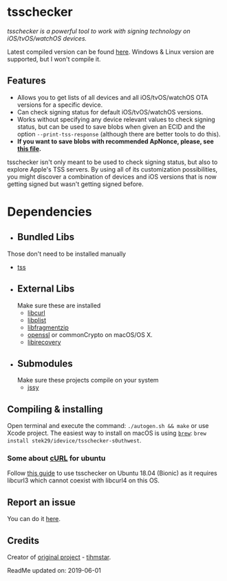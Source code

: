 # tsschecker  
_tsschecker is a powerful tool to work with signing technology on iOS/tvOS/watchOS devices._

Latest compiled version can be found [here](https://github.com/s0uthwest/tsschecker/releases). Windows & Linux version are supported, but I won't compile it.

## Features  
* Allows you to get lists of all devices and all iOS/tvOS/watchOS OTA versions for a specific device.
* Can check signing status for default iOS/tvOS/watchOS versions.
* Works without specifying any device relevant values to check signing status, but can be used to save blobs when given an ECID and the option `--print-tss-response` (although there are better tools to do this).
* __If you want to save blobs with recommended ApNonce, please, see [this file](https://github.com/s0uthwest/tsschecker/blob/master/nonces.txt).__

tsschecker isn't only meant to be used to check signing status, but also to explore Apple's TSS servers.
By using all of its customization possibilities, you might discover a combination of devices and iOS versions that is now getting signed but wasn't getting signed before.  

# Dependencies
*  ## Bundled Libs
  Those don't need to be installed manually
  * [tss](https://github.com/libimobiledevice)
* ## External Libs
  Make sure these are installed
  * [libcurl](https://github.com/curl/curl)
  * [libplist](https://github.com/libimobiledevice/libplist)
  * [libfragmentzip](https://github.com/encounter/libfragmentzip)
  * [openssl](https://github.com/openssl/openssl) or commonCrypto on macOS/OS X.
  * [libirecovery](https://github.com/libimobiledevice/libirecovery)
* ## Submodules
  Make sure these projects compile on your system
  * [jssy](https://github.com/tihmstar/jssy)

## Compiling & installing
Open terminal and execute the command: `./autogen.sh && make` or use Xcode project.
The easiest way to install on macOS is using [`brew`](https://brew.sh): `brew install stek29/idevice/tsschecker-s0uthwest`.

### Some about [cURL](https://github.com/curl/curl) for ubuntu
Follow [this guide](https://dev.to/jake/using-libcurl3-and-libcurl4-on-ubuntu-1804-bionic-184g) to use tsschecker on Ubuntu 18.04 (Bionic) as it requires libcurl3 which cannot coexist with libcurl4 on this OS.

## Report an issue
You can do it [here](https://github.com/s0uthwest/tsschecker/issues).

## Credits
Creator of [original project](https://github.com/tihmstar/tsschecker) - [tihmstar](https://github.com/tihmstar).


ReadMe updated on:
     2019-06-01
